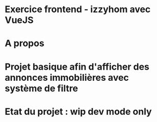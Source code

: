 # Exercice frontend - izzyhom avec VueJS

# A propos
# Projet basique afin d'afficher des annonces immobilières avec système de filtre
# Etat du projet : wip dev mode only
